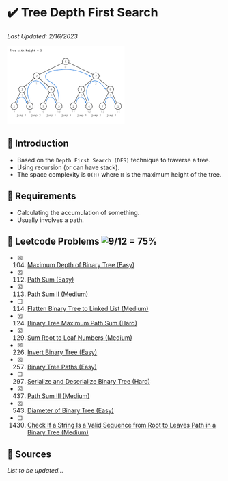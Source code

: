 # :heavy_check_mark: Tree Depth First Search
*Last Updated: 2/16/2023*

![Image of tree depth first search](../images/patterns/tree-depth-first-search/tree-depth-first-search.png)

## :round_pushpin: Introduction
- Based on the `Depth First Search (DFS)` technique to traverse a tree.
- Using recursion (or can have stack).
- The space complexity is `O(H)` where `H` is the maximum height of the tree.

## :round_pushpin: Requirements
- Calculating the accumulation of something.
- Usually involves a path.

## :round_pushpin: Leetcode Problems ![9/12 = 75%](https://progress-bar.dev/75)

- [x] 104. [Maximum Depth of Binary Tree (Easy)](https://leetcode.com/problems/maximum-depth-of-binary-tree/)
- [x] 112. [Path Sum (Easy)](https://leetcode.com/problems/path-sum/)
- [x] 113. [Path Sum II (Medium)](https://leetcode.com/problems/path-sum-ii/)
- [ ] 114. [Flatten Binary Tree to Linked List (Medium)](https://leetcode.com/problems/flatten-binary-tree-to-linked-list/)
- [x] 124. [Binary Tree Maximum Path Sum (Hard)](https://leetcode.com/problems/binary-tree-maximum-path-sum/)
- [x] 129. [Sum Root to Leaf Numbers (Medium)](https://leetcode.com/problems/sum-root-to-leaf-numbers/)
- [x] 226. [Invert Binary Tree (Easy)](https://leetcode.com/problems/invert-binary-tree/)
- [x] 257. [Binary Tree Paths (Easy)](https://leetcode.com/problems/binary-tree-paths/)
- [ ] 297. [Serialize and Deserialize Binary Tree (Hard)](https://leetcode.com/problems/serialize-and-deserialize-binary-tree/)
- [x] 437. [Path Sum III (Medium)](https://leetcode.com/problems/path-sum-iii/)
- [x] 543. [Diameter of Binary Tree (Easy)](https://leetcode.com/problems/diameter-of-binary-tree/)
- [ ] 1430. [Check If a String Is a Valid Sequence from Root to Leaves Path in a Binary Tree (Medium)](https://leetcode.com/problems/check-if-a-string-is-a-valid-sequence-from-root-to-leaves-path-in-a-binary-tree/)

## :round_pushpin: Sources
*List to be updated...*
